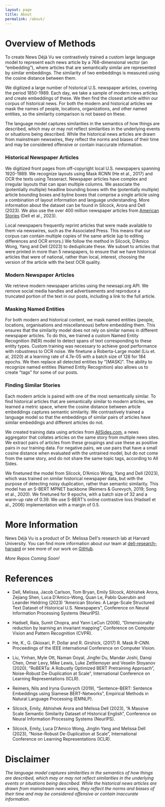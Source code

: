 ```yaml
---
layout: page
title: About
permalink: /about/
---
```


# Overview of Methods 

To create News Déjà Vu we contrastively trained a custom large language model to represent each news article by a 768-dimensional vector (an “embedding”), where articles that are semantically similar are represented by similar embeddings. The similarity of two embeddings is measured using the cosine distance between them. 

We digitized a large number of historical U.S. newspaper articles, covering the period 1850-1989.  Each day, we take a sample of modern news articles and create embeddings of these. We then find the closest article within our corpus of historical news. For both the modern and historical articles we mask the names of people, locations, organizations, and other named entities, so the similarity comparison is not based on these. 

The language model captures similarities in the semantics of how things are described, which may or may not reflect similarities in the underlying events or situations being described. While the historical news articles are drawn from mainstream newswires, they reflect the norms and biases of their time and may be considered offensive or contain inaccurate information.

### Historical Newspaper Articles

We digitized front pages from off-copyright local U.S. newspapers spanning 1920-1989. We recognize layouts using Mask RCNN (He et al., 2017) and OCR the texts using Tesseract. Newspaper articles have complex and irregular layouts that can span multiple columns. We associate the (potentially multiple) headline bounding boxes with the (potentially multiple) article bounding boxes and byline boxes that comprise a single article using a combination of layout information and language understanding. More information about the dataset can be found in Silcock, Arora and Dell (2023). We also use the over 400 million newspaper articles from [American Stories](https://huggingface.co/datasets/dell-research-harvard/AmericanStories) (Dell et al., 2023). 

Local newspapers frequently reprint articles that were made available to them via newswires, such as the Associated Press. This means that our corpus can contain multiple copies of the same article (up to editing differences and OCR errors.) We follow the method in Silcock, D’Amico Wong, Yang and Dell (2023) to deduplicate these. We subset to articles that were printed in more than 5 newspapers, to ensure that we have historical articles that were of national, rather than local, interest, choosing the version of the article with the best OCR quality. 

### Modern Newspaper Articles 

We retrieve modern newspaper articles using the newsapi.org API. We remove social media handles and advertisements and reproduce a truncated portion of the text in our posts, including a link to the full article. 

### Masking Named Entities

For both modern and historical content, we mask named entities (people, locations, organisations and miscellaneous) before embedding them. This ensures that the similarity model does not rely on similar names in different newspaper articles. To do this, we trained a custom Named Entity Recognition (NER) model to detect spans of text corresponding to these entity types. Custom training was necessary to achieve good performance with robustness to OCR noise. We finetune a Roberta-Large model (Liu et. al, 2020) at a learning rate of 4.7e-05 with a batch size of 128 for 184 epochs. We then replace all detected entities by "[MASK]". The ability to recognize named entities (Named Entity Recognition) also allows us to create "tags" for some of our posts.  

### Finding Similar Stories 

Each modern article is paired with one of the most semantically similar. To find historical articles that are semantically similar to modern articles, we learned a metric space, where the cosine distance between article embeddings captures semantic similarity. We contrastively trained a language model so that the embeddings of similar pairs of articles have similar embeddings and different articles do not. 

We created training data using articles from [AllSides.com](https://www.allsides.com/), a news aggregator that collates articles on the same story from multiple news sites. We extract pairs of articles from these groupings and use these as positive pairs in our training data. For negative pairs, we use pairs that have a small cosine distance when evaluated with the untrained model, but do not come from the same story, and do not share the same topic tags, according to All Sides. 

We finetuned the model from Silcock, D’Amico Wong, Yang and Dell (2023), which was trained on similar historical newspaper data, but with the purpose of detecting noisy duplication, rather than semantic similarity.  This model has an S-BERT MPNET backbone (Reimers & Gurevych, 2019; Song et al., 2020). We finetuned for 9 epochs, with a batch size of 32 and a warm-up rate of 0.39.  We use S-BERT’s online contrastive loss (Hadsell et al., 2006) implementation with a margin of 0.5. 

# More Information

News Déjà Vu is a product of Dr. Melissa Dell's research lab at Harvard University. You can find more information about our team at [dell-research-harvard](https://dell-research-harvard.github.io/) or see more of our work on [GitHub](https://github.com/dell-research-harvard).

*More Repos Coming Soon!*

# References 

* Dell, Melissa, Jacob Carlson, Tom Bryan, Emily Silcock, Abhishek Arora, Zejiang Shen, Luca D'Amico-Wong, Quan Le, Pablo Querubin and Leander Heldring (2023) “American Stories: A Large-Scale Structured Text Dataset of Historical U.S. Newspapers”, Conference on Neural Information Processing Systems (NeurIPS). 

* Hadsell, Raia, Sumit Chopra, and Yann LeCun (2006), “Dimensionality reduction by learning an invariant mapping”, Conference on Computer Vision and Pattern Recognition (CVPR).

* He, K., G. Gkioxari, P. Dollar and R. Girshick, (2017) R. Mask R-CNN. Proceedings of the IEEE international Conference on Computer Vision. 

* Liu, Yinhan, Myle Ott, Naman Goyal, Jingfei Du, Mandar Joshi, Danqi Chen, Omer Levy, Mike Lewis, Luke Zettlemoyer and Veselin Stoyanov (2020), “RoBERTa: A Robustly Optimized BERT Pretraining Approach”, Noise-Robust De-Duplication at Scale”, International Conference on Learning Representations (ICLR).

* Reimers, Nils and Iryna Gurevych (2019), “Sentence-BERT: Sentence Embeddings using Siamese BERT-Networks”, Empirical Methods in Natural Language Processing (EMNLP). 

* Silcock, Emily, Abhishek Arora and Melissa Dell (2023), “A Massive Scale Semantic Similarity Dataset of Historical English”, Conference on Neural Information Processing Systems (NeurIPS).

* Silcock, Emily, Luca D'Amico Wong, Jinglin Yang and Melissa Dell (2023), “Noise-Robust De-Duplication at Scale”, International Conference on Learning Representations (ICLR).

# Disclaimer
*The language model captures similarities in the semantics of how things are described, which may or may not reflect similarities in the underlying events or situations being described. While the historical news articles are drawn from mainstream news wires, they reflect the norms and biases of their time and may be considered offensive or contain inaccurate information.*
